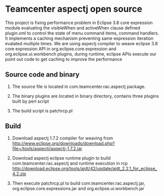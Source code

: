 # Teamcenter aspectj open source
This project is fixing performance problem in Eclipse 3.8 core expression module evaluating the visibleWhen and activeWhen clause defined plugin.xml to control the state of menu command items, command handlers. It implements a caching mechanism preventing same expression iteration evalated multiple times. We are using aspectj compiler to weave eclipse 3.8 core expression API in org.eclipse.core.expression and org.eclipse.ui.workbench plugins, during runtime, eclipse APIs execute our point out code to get caching to improve the performance 

## Source code and binary
1. The source file is located in com.teamcenter.rac.aspectj package.

2. The binary plugins are located in binary directory, contains three plugins built by perl script

3. The build script is patchrcp.pl

## Build
1. Download aspectj 1.7.2 compiler for weaving from 
http://www.eclipse.org/downloads/download.php?file=/tools/aspectj/aspectj-1.7.2.jar 

2. Download aspectj eclipse runtime plugin to build com.teamcenter.rac.aspectj and runtime execution in rcp
http://download.eclipse.org/tools/ajdt/42/update/ajdt_2.2.1_for_eclipse_4.2.zip

3. Then execute patchrcp.pl to build com.teamcenter.rac.aspectj.jar, org.eclipse.core.expressions.jar and org.eclipse.ui.workbench.jar 


